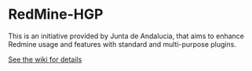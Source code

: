 RedMine-HGP
===========
This is an initiative provided by Junta de Andalucia, that aims to enhance Redmine usage and features with standard and multi-purpose plugins.

[See the wiki for details](wiki)
